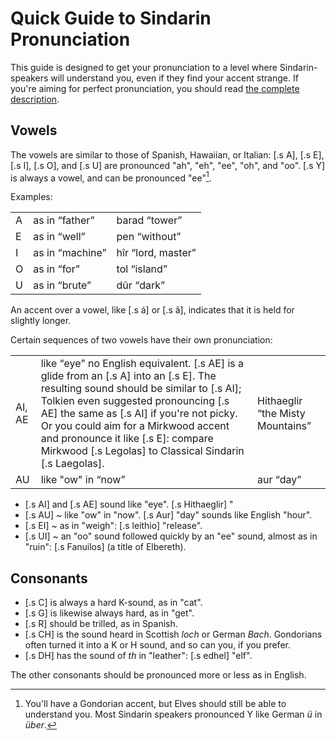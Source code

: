 # Quick Guide to Sindarin Pronunciation

This guide is designed to get your pronunciation to a level where Sindarin-speakers will understand you, even if they find your accent strange. If you're aiming for perfect pronunciation, you should read [the complete description](./pronunciation-complete.html).

## Vowels

The vowels are similar to those of Spanish, Hawaiian, or Italian: [.s A], [.s E], [.s I], [.s O], and [.s U] are pronounced "ah", "eh", "ee", "oh", and "oo". [.s Y] is always a vowel, and can be pronounced "ee"[^gondorian-y].

Examples:

<table class="pronunciation">
<tbody>
  <tr>
    <td><span class="s">A</span></td>
    <td>as in &ldquo;f<span class="hi">a</span>ther&rdquo;</td>
    <td><span class="s">barad</span> <q>tower</q></td>
  </tr>
  <tr>
    <td><span class="s">E</span></td>
    <td>as in &ldquo;w<span class="hi">e</span>ll&rdquo;</td>
    <td><span class="s">pen</span> <q>without</q></td>
  </tr>
  <tr>
    <td><span class="s">I</span></td>
    <td>as in &ldquo;mach<span class="hi">i</span>ne&rdquo;</td>
    <td><span class="s">hîr</span> <q>lord, master</q></td>
  </tr>
  <tr>
    <td><span class="s">O</span></td>
    <td>as in &ldquo;f<span class="hi">o</span>r&rdquo;</td>
    <td><span class="s">tol</span> <q>island</q></td>
  </tr>
  <tr>
    <td><span class="s">U</span></td>
    <td>as in &ldquo;br<span class="hi">u</span>te&rdquo;</td>
    <td><span class="s">dûr</span> <q>dark</q></td>
  </tr>
</tbody>
</table>

An accent over a vowel, like [.s á] or [.s â], indicates that it is held for slightly longer.

Certain sequences of two vowels have their own pronunciation:

<table class="pronunciation relaxed">
<tbody>
  <tr>
    <td><span class="s">AI</span>, <span class="s">AE</span></td>
    <td>like <q>eye</q> no English equivalent. [.s AE] is a glide from an [.s A] into an [.s E]. The resulting sound should be similar to [.s AI]; Tolkien even suggested pronouncing [.s AE] the same as [.s AI] if you're not picky. Or you could aim for a Mirkwood accent and pronounce it like [.s E]: compare Mirkwood [.s Legolas] to Classical Sindarin [.s Laegolas].</td>
    <td><span class="s">Hithaeglir</span> <q>the Misty Mountains</q></td>
  </tr>
  <tr>
    <td><span class="s">AU</span></td>
    <td>like "ow" in &ldquo;n<span class="hi">ow</span>&rdquo;</td>
    <td><span class="s">aur</span> <q>day</q></td>
  </tr>
</tbody>
</table>

- [.s AI] and [.s AE] sound like "eye". [.s Hithaeglir] "
- [.s AU] ~ like "ow" in "now". [.s Aur] "day" sounds like English "hour".
- [.s EI] ~ as in "weigh": [.s leithio] "release".
- [.s UI] ~ an "oo" sound followed quickly by an "ee" sound, almost as in "ruin": [.s Fanuilos] (a title of Elbereth).

## Consonants

- [.s C] is always a hard K-sound, as in "cat".
- [.s G] is likewise always hard, as in "get".
- [.s R] should be trilled, as in Spanish.
- [.s CH] is the sound heard in Scottish _loch_ or German _Bach_. Gondorians often turned it into a K or H sound, and so can you, if you prefer.
- [.s DH] has the sound of _th_ in "leather": [.s edhel] "elf".

The other consonants should be pronounced more or less as in English.

[^gondorian-y]: You'll have a Gondorian accent, but Elves should still be able to understand you. Most Sindarin speakers pronounced Y like German _ü_ in _über_.
